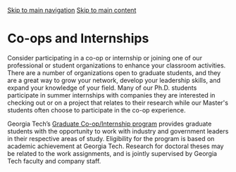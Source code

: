 [Skip to main navigation](https://www.isye.gatech.edu/academics/doctoral/current-students/co-ops-and-internships#main-navigation) [Skip to main content](https://www.isye.gatech.edu/academics/doctoral/current-students/co-ops-and-internships#main-content)

# Co-ops and Internships

Consider participating in a co-op or internship or joining one of our professional or student organizations to enhance your classroom activities. There are a number of organizations open to graduate students, and they are a great way to grow your network, develop your leadership skills, and expand your knowledge of your field. Many of our Ph.D. students participate in summer internships with companies they are interested in checking out or on a project that relates to their research while our Master's students often choose to participate in the co-op experience.

Georgia Tech’s [Graduate Co-op/Internship program](https://career.gatech.edu/graduate-students/co-op-internship "(opens in a new window)") provides graduate students with the opportunity to work with industry and government leaders in their respective areas of study. Eligibility for the program is based on academic achievement at Georgia Tech. Research for doctoral theses may be related to the work assignments, and is jointly supervised by Georgia Tech faculty and company staff.